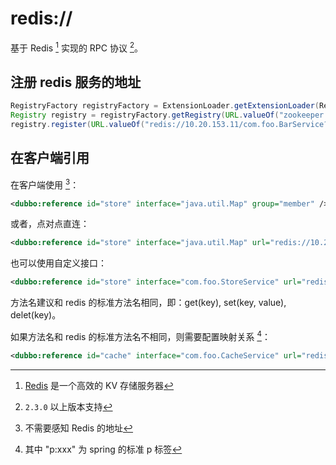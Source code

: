 # redis://

基于 Redis [^1] 实现的 RPC 协议 [^2]。

## 注册 redis 服务的地址

```java
RegistryFactory registryFactory = ExtensionLoader.getExtensionLoader(RegistryFactory.class).getAdaptiveExtension();
Registry registry = registryFactory.getRegistry(URL.valueOf("zookeeper://10.20.153.10:2181"));
registry.register(URL.valueOf("redis://10.20.153.11/com.foo.BarService?category=providers&dynamic=false&application=foo&group=member&loadbalance=consistenthash"));
```

## 在客户端引用

在客户端使用 [^3]：

```xml
<dubbo:reference id="store" interface="java.util.Map" group="member" />
```

或者，点对点直连：

```xml
<dubbo:reference id="store" interface="java.util.Map" url="redis://10.20.153.10:6379" />
```

也可以使用自定义接口：

```xml
<dubbo:reference id="store" interface="com.foo.StoreService" url="redis://10.20.153.10:6379" />
```

方法名建议和 redis 的标准方法名相同，即：get(key), set(key, value), delet(key)。

如果方法名和 redis 的标准方法名不相同，则需要配置映射关系 [^4]：

```xml
<dubbo:reference id="cache" interface="com.foo.CacheService" url="redis://10.20.153.10:6379" p:set="putFoo" p:get="getFoo" p:delete="removeFoo" />
```

[^1]: [Redis](http://redis.io) 是一个高效的 KV 存储服务器
[^2]: `2.3.0` 以上版本支持
[^3]: 不需要感知 Redis 的地址
[^4]: 其中 "p:xxx" 为 spring 的标准 p 标签
